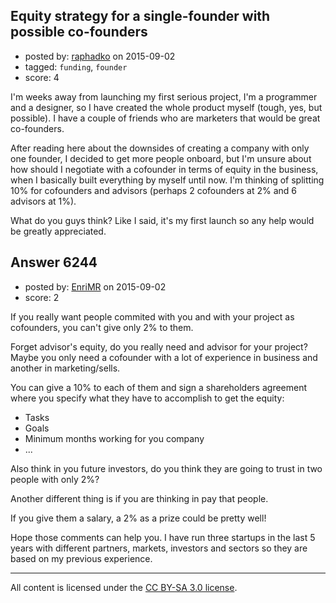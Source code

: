 ## Equity strategy for a single-founder with possible co-founders

- posted by: [raphadko](https://stackexchange.com/users/3229369/raphadko) on 2015-09-02
- tagged: `funding`, `founder`
- score: 4

<p>I'm weeks away from launching my first serious project, I'm a programmer and a designer, so I have created the whole product myself (tough, yes, but possible).
I have a couple of friends who are marketers that would be great co-founders.</p>

<p>After reading here about the downsides of creating a company with only one founder, I decided to get more people onboard, but I'm unsure about how should I negotiate with a cofounder in terms of equity in the business, when I basically built everything by myself until now. I'm thinking of splitting 10% for cofounders and advisors (perhaps 2 cofounders at 2% and 6 advisors at 1%).</p>

<p>What do you guys think? Like I said, it's my first launch so any help would be greatly appreciated.</p>



## Answer 6244

- posted by: [EnriMR](https://stackexchange.com/users/3023623/enrimr) on 2015-09-02
- score: 2

<p>If you really want people commited with you and with your project as cofounders, you can't give only 2% to them.</p>

<p>Forget advisor's equity, do you really need and advisor for your project? Maybe you only need a cofounder with a lot of experience in business and another in marketing/sells.</p>

<p>You can give a 10% to each of them and sign a shareholders agreement where you specify what they have to accomplish to get the equity:</p>

<ul>
<li>Tasks</li>
<li>Goals</li>
<li>Minimum months working for you company</li>
<li>...</li>
</ul>

<p>Also think in you future investors, do you think they are going to trust in two people with only 2%? </p>

<p>Another different thing is if you are thinking in pay that people.</p>

<p>If you give them a salary, a 2% as a prize could be pretty well!</p>

<p>Hope those comments can help you. I have run three startups in the last 5 years with different partners, markets, investors and sectors so they are based on my previous experience.</p>




---

All content is licensed under the [CC BY-SA 3.0 license](https://creativecommons.org/licenses/by-sa/3.0/).
